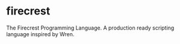 # firecrest
The Firecrest Programming Language. A production ready scripting language inspired by Wren.
